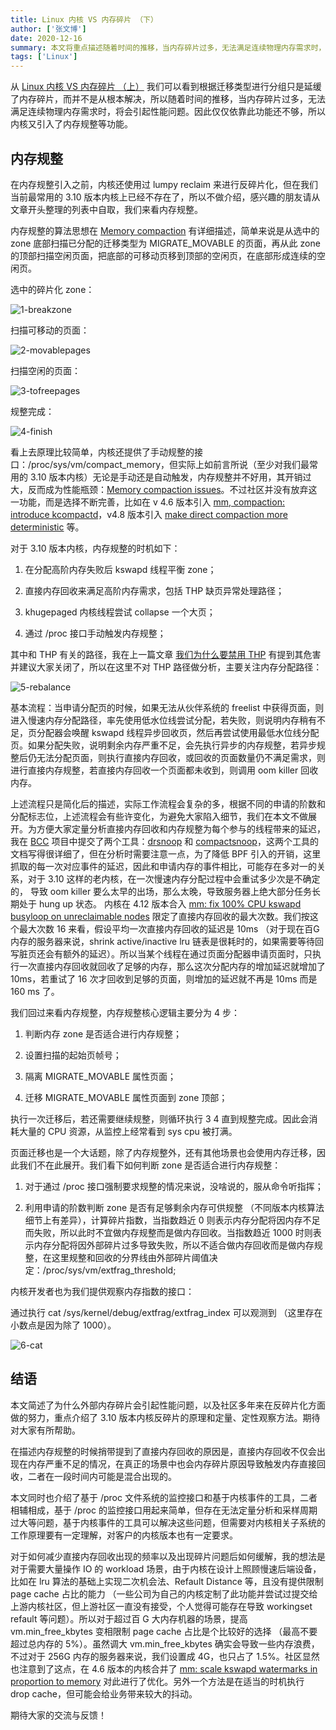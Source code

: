 ```yaml
---
title: Linux 内核 VS 内存碎片 （下）
author: ['张文博']
date: 2020-12-16
summary: 本文将重点描述随着时间的推移，当内存碎片过多，无法满足连续物理内存需求时，将会引起性能问题。因此仅仅依靠此功能还不够，所以内核又引入了内存规整等功能。
tags: ['Linux']
---
```


从 [Linux 内核 VS 内存碎片 （上）](https://pingcap.com/blog-cn/linux-kernel-vs-memory-fragmentation-1/) 我们可以看到根据迁移类型进行分组只是延缓了内存碎片，而并不是从根本解决，所以随着时间的推移，当内存碎片过多，无法满足连续物理内存需求时，将会引起性能问题。因此仅仅依靠此功能还不够，所以内核又引入了内存规整等功能。

## 内存规整

在内存规整引入之前，内核还使用过 lumpy reclaim 来进行反碎片化，但在我们当前最常用的 3.10 版本内核上已经不存在了，所以不做介绍，感兴趣的朋友请从文章开头整理的列表中自取，我们来看内存规整。

内存规整的算法思想在 [Memory compaction](https://lwn.net/Articles/368869/) 有详细描述，简单来说是从选中的 zone 底部扫描已分配的迁移类型为 MIGRATE_MOVABLE 的页面，再从此 zone 的顶部扫描空闲页面，把底部的可移动页移到顶部的空闲页，在底部形成连续的空闲页。

选中的碎片化 zone：

![1-breakzone](media/linux-kernel-vs-memory-fragmentation-2/1-breakzone.png)

扫描可移动的页面：

![2-movablepages](media/linux-kernel-vs-memory-fragmentation-2/2-movablepages.png)

扫描空闲的页面：

![3-tofreepages](media/linux-kernel-vs-memory-fragmentation-2/3-tofreepages.png)

规整完成：

![4-finish](media/linux-kernel-vs-memory-fragmentation-2/4-finish.png)

看上去原理比较简单，内核还提供了手动规整的接口：/proc/sys/vm/compact_memory，但实际上如前言所说（至少对我们最常用的 3.10 版本内核）无论是手动还是自动触发，内存规整并不好用，其开销过大，反而成为性能瓶颈：[Memory compaction issues](https://lwn.net/Articles/591998/)。不过社区并没有放弃这一功能，而是选择不断完善，比如在 v 4.6 版本引入 [mm, compaction: introduce kcompactd](https://github.com/torvalds/linux/commit/698b1b3064)，v4.8 版本引入  [make direct compaction more deterministic](https://lwn.net/Articles/686801/) 等。

对于 3.10 版本内核，内存规整的时机如下：

1. 在分配高阶内存失败后 kswapd 线程平衡 zone；

2. 直接内存回收来满足高阶内存需求，包括 THP 缺页异常处理路径；

3. khugepaged 内核线程尝试 collapse 一个大页；

4. 通过 /proc 接口手动触发内存规整；

其中和 THP 有关的路径，我在上一篇文章  [我们为什么要禁用 THP](https://pingcap.com/blog-cn/why-should-we-disable-thp/) 有提到其危害并建议大家关闭了，所以在这里不对 THP 路径做分析，主要关注内存分配路径：

![5-rebalance](media/linux-kernel-vs-memory-fragmentation-2/5-rebalance.png)

基本流程：当申请分配页的时候，如果无法从伙伴系统的 freelist 中获得页面，则进入慢速内存分配路径，率先使用低水位线尝试分配，若失败，则说明内存稍有不足，页分配器会唤醒 kswapd 线程异步回收页，然后再尝试使用最低水位线分配页。如果分配失败，说明剩余内存严重不足，会先执行异步的内存规整，若异步规整后仍无法分配页面，则执行直接内存回收，或回收的页面数量仍不满足需求，则进行直接内存规整，若直接内存回收一个页面都未收到，则调用 oom killer 回收内存。

上述流程只是简化后的描述，实际工作流程会复杂的多，根据不同的申请的阶数和分配标志位，上述流程会有些许变化，为避免大家陷入细节，我们在本文不做展开。为方便大家定量分析直接内存回收和内存规整为每个参与的线程带来的延迟，我在 [BCC](https://github.com/iovisor/bcc) 项目中提交了两个工具：[drsnoop](https://github.com/iovisor/bcc/blob/master/tools/drsnoop_example.txt) 和 [compactsnoop](https://github.com/iovisor/bcc/blob/master/tools/compactsnoop_example.txt)，这两个工具的文档写得很详细了，但在分析时需要注意一点，为了降低 BPF 引入的开销，这里抓取的每一次对应事件的延迟，因此和申请内存的事件相比，可能存在多对一的关系，对于 3.10 这样的老内核，在一次慢速内存分配过程中会重试多少次是不确定的， 导致 oom killer 要么太早的出场，那么太晚，导致服务器上绝大部分任务长期处于 hung up 状态。 内核在 4.12 版本合入 [mm: fix 100% CPU kswapd busyloop on unreclaimable nodes](https://github.com/torvalds/linux/commit/c73322d0) 限定了直接内存回收的最大次数。我们按这个最大次数 16 来看，假设平均一次直接内存回收的延迟是 10ms （对于现在百G内存的服务器来说，shrink active/inactive lru 链表是很耗时的，如果需要等待回写脏页还会有额外的延迟）。所以当某个线程在通过页面分配器申请页面时，只执行一次直接内存回收就回收了足够的内存，那么这次分配内存的增加延迟就增加了 10ms，若重试了 16 次才回收到足够的页面，则增加的延迟就不再是 10ms 而是 160 ms 了。

我们回过来看内存规整，内存规整核心逻辑主要分为 4 步：

1. 判断内存 zone 是否适合进行内存规整；

2. 设置扫描的起始页帧号；

3. 隔离  MIGRATE_MOVABLE 属性页面；

4. 迁移 MIGRATE_MOVABLE 属性页面到 zone 顶部；

执行一次迁移后，若还需要继续规整，则循环执行 3 4 直到规整完成。因此会消耗大量的 CPU 资源，从监控上经常看到 sys cpu 被打满。

页面迁移也是一个大话题，除了内存规整外，还有其他场景也会使用内存迁移，因此我们不在此展开。我们看下如何判断 zone 是否适合进行内存规整：

1. 对于通过 /proc 接口强制要求规整的情况来说，没啥说的，服从命令听指挥；

2. 利用申请的阶数判断 zone 是否有足够剩余内存可供规整 （不同版本内核算法细节上有差异），计算碎片指数，当指数趋近 0 则表示内存分配将因内存不足而失败，所以此时不宜做内存规整而是做内存回收。当指数趋近 1000 时则表示内存分配将因外部碎片过多导致失败，所以不适合做内存回收而是做内存规整，在这里规整和回收的分界线由外部碎片阈值决定：/proc/sys/vm/extfrag_threshold;

内核开发者也为我们提供观察内存指数的接口：

通过执行 cat /sys/kernel/debug/extfrag/extfrag_index 可以观测到 （这里存在小数点是因为除了 1000）。

![6-cat](media/linux-kernel-vs-memory-fragmentation-2/6-cat.png)

## 结语

本文简述了为什么外部内存碎片会引起性能问题，以及社区多年来在反碎片化方面做的努力，重点介绍了 3.10 版本内核反碎片的原理和定量、定性观察方法。期待对大家有所帮助。

在描述内存规整的时候捎带提到了直接内存回收的原因是，直接内存回收不仅会出现在内存严重不足的情况，在真正的场景中也会内存碎片原因导致触发内存直接回收，二者在一段时间内可能是混合出现的。

本文同时也介绍了基于 /proc 文件系统的监控接口和基于内核事件的工具，二者相辅相成，基于 /proc 的监控接口用起来简单，但存在无法定量分析和采样周期过大等问题，基于内核事件的工具可以解决这些问题，但需要对内核相关子系统的工作原理要有一定理解，对客户的内核版本也有一定要求。

对于如何减少直接内存回收出现的频率以及出现碎片问题后如何缓解，我的想法是对于需要大量操作 IO 的 workload 场景，由于内核在设计上照顾慢速后端设备，比如在 lru 算法的基础上实现二次机会法、Refault Distance 等，且没有提供限制 page cache 占比的能力 （一些公司为自己的内核定制了此功能并尝试过提交给上游内核社区，但上游社区一直没有接受，个人觉得可能存在导致 workingset refault 等问题）。所以对于超过百 G 大内存机器的场景，提高 vm.min_free_kbytes 变相限制 page cache 占比是个比较好的选择 （最高不要超过总内存的 5%）。虽然调大 vm.min_free_kbytes 确实会导致一些内存浪费，不过对于 256G 内存的服务器来说，我们设置成 4G，也只占了 1.5%。社区显然也注意到了这点，在 4.6 版本的内核合并了 [mm: scale kswapd watermarks in proportion to memory](http://lkml.iu.edu/hypermail/linux/kernel/1602.3/02009.html) 对此进行了优化。另外一个方法是在适当的时机执行 drop cache，但可能会给业务带来较大的抖动。

期待大家的交流与反馈！
